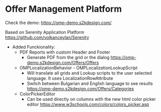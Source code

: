 # Offer Management Platform

Check the demo: https://omp-demo.s2kdesign.com/

Based on 
Serenity Application Platform
https://github.com/volkanceylan/Serenity

- Added Funckionality:
  - PDF Reports with custom Header and Footer
    - Generate PDF from the grid or the dialog https://omp-demo.s2kdesign.com/Offers/Offers 
  - OMPLocalizationBehavior - OMPLocalizationLookupScript 
    - Will translate all grids and Lookup scripts to the user selected language. It uses LocalizationRowAttribute 
    - Switch between Bulgarian and English language to see results https://omp-demo.s2kdesign.com/Offers/Categories
  - ColorPickerEditor
    - Can be used directly on columns with the new html color picker editor https://www.w3schools.com/colors/colors_picker.asp
